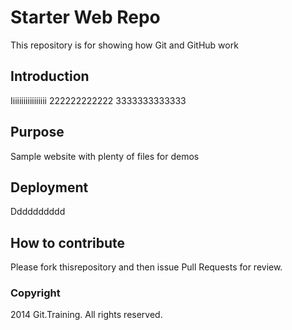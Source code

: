 # Starter Web Repo

This repository is for showing how Git and GitHub work

## Introduction

Iiiiiiiiiiiiiiiii 222222222222 3333333333333

## Purpose

Sample website with plenty of files for demos

## Deployment

Dddddddddd

## How to contribute

Please fork thisrepository and then issue Pull Requests for review.

### Copyright

2014 Git.Training. All rights reserved.
